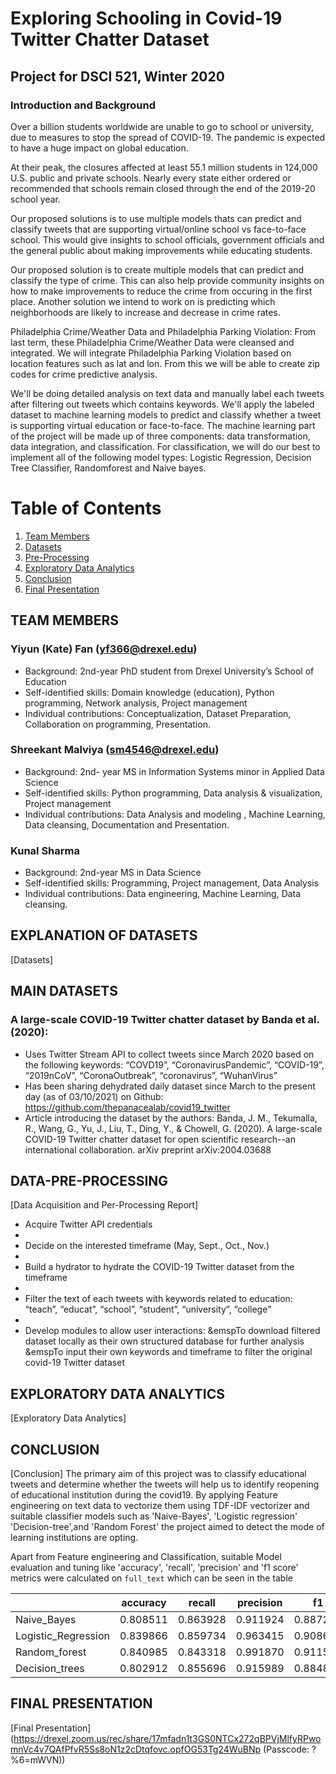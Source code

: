 # Exploring Schooling in Covid-19 Twitter Chatter Dataset
## Project for DSCI 521, Winter 2020

### Introduction and Background

Over a billion students worldwide are unable to go to school or university, due to measures to stop the spread of COVID-19. The pandemic is expected to have a huge impact on global education.

At their peak, the closures affected at least 55.1 million students in 124,000 U.S. public and private schools. Nearly every state either ordered or recommended that schools remain closed through the end of the 2019-20 school year.

Our proposed solutions is to use multiple models thats can predict and classify tweets that are supporting virtual/online school vs face-to-face school. This would give insights to school officials, government officials and the general public about making improvements while educating students.

Our proposed solution is to create multiple models that can predict and classify the type of crime. This can also help provide community insights on how to make improvements to reduce the crime from occuring in the first place. Another solution we intend to work on is predicting which neighborhoods are likely to increase and decrease in crime rates. 

Philadelphia Crime/Weather Data and Philadelphia Parking Violation:
From last term, these Philadelphia Crime/Weather Data were cleansed and integrated. We will integrate Philadelphia Parking Violation based on location features such as lat and lon. From this we will be able to create zip codes for crime predictive analysis. 

We'll be doing detailed analysis on text data and manually label each tweets after filtering out tweets which contains keywords. We'll apply the labeled dataset to machine learning models to predict and classify whether a tweet is supporting virtual education or face-to-face. The machine learning part of the project will be made up of three components: data transformation, data integration, and classification. For classification, we will do our best to implement all of the following model types: Logistic Regression, Decision Tree Classifier, Randomforest and Naive bayes.


# Table of Contents
1. [Team Members](#TEAM-MEMBERS)
1. [Datasets](#EXPLANATION-OF-DATASETS)
1. [Pre-Processing](#DATA-PRE-PROCESSING)
1. [Exploratory Data Analytics](#EXPLORATORY-DATA-ANALYTICS)
1. [Conclusion](#CONCLUSION)
1. [Final Presentation](#FINAL-PRESENTATION)


## TEAM MEMBERS

### Yiyun (Kate) Fan (yf366@drexel.edu)
- Background: 2nd-year PhD student from Drexel University’s School of Education
- Self-identified skills: Domain knowledge (education), Python programming, Network analysis, Project management
- Individual contributions: Conceptualization, Dataset Preparation, Collaboration on programming, Presentation.

### Shreekant Malviya (sm4546@drexel.edu)
- Background: 2nd- year MS in Information Systems minor in Applied Data Science
- Self-identified skills: Python programming, Data analysis & visualization, Project management
- Individual contributions: Data Analysis and modeling , Machine Learning, Data cleansing, Documentation and Presentation. 

### Kunal Sharma
- Background: 2nd-year MS in Data Science
- Self-identified skills: Programming, Project management, Data Analysis
- Individual contributions: Data engineering, Machine Learning, Data cleansing.


## EXPLANATION OF DATASETS
[Datasets]

## MAIN DATASETS
### A large-scale COVID-19 Twitter chatter dataset by Banda et al. (2020): 
- Uses Twitter Stream API to collect tweets since March 2020 based on the following keywords: 
“COVD19”, “CoronavirusPandemic”, “COVID-19”, “2019nCoV”, “CoronaOutbreak”, “coronavirus”, “WuhanVirus”
- Has been sharing dehydrated daily dataset since March to the present day (as of 03/10/2021) on Github: 
https://github.com/thepanacealab/covid19_twitter
- Article introducing the dataset by the authors: 
Banda, J. M., Tekumalla, R., Wang, G., Yu, J., Liu, T., Ding, Y., & Chowell, G. (2020). A large-scale COVID-19 Twitter chatter dataset for open scientific research--an international collaboration. arXiv preprint arXiv:2004.03688


## DATA-PRE-PROCESSING

[Data Acquisition and Per-Processing Report]
- Acquire Twitter API credentials<li>
- Decide on the interested timeframe (May, Sept., Oct., Nov.)<li>
- Build a hydrator to hydrate the COVID-19 Twitter dataset from the timeframe<li>
- Filter the text of each tweets with keywords related to education: “teach”, “educat”, “school”, “student”, “university”, “college”<li>
- Develop modules to allow user interactions:
&emspTo download filtered dataset locally as their own structured database for further analysis
&emspTo input their own keywords and timeframe to filter the original covid-19 Twitter dataset


## EXPLORATORY DATA ANALYTICS
[Exploratory Data Analytics]



## CONCLUSION
[Conclusion]
 The primary aim of this project was to classify educational tweets and determine whether the tweets will help us to identify reopening of educational institution during the covid19. By applying Feature engineering on text data to vectorize them using TDF-IDF vectorizer and suitable classifier models such as 'Naive-Bayes', 'Logistic regression' 'Decision-tree',and 'Random Forest' the project aimed to detect the mode of learning institutions are opting.

Apart from Feature engineering and Classification, suitable Model evaluation and tuning like 'accuracy', 'recall', 'precision' and 'f1 score' metrics were calculated on `full_text` which can be seen in the table
    
    
|                     | accuracy 	|   recall 	| precision 	|       f1 	|      auc 	|
|---------------------|-------------|-----------|---------------|-----------|-----------|
|     Naive_Bayes     | 0.808511 	| 0.863928 	| 0.911924  	| 0.887278 	| 0.614027 	|
| Logistic_Regression | 0.839866 	| 0.859734 	| 0.963415  	| 0.908626 	| 0.607514 	|
|    Random_forest    | 0.840985 	| 0.843318 	| 0.991870  	| 0.911582 	| 0.557225 	|
|    Decision_trees   | 0.802912 	| 0.855696 	| 0.915989  	| 0.884817 	| 0.590253 	|



## FINAL PRESENTATION
[Final Presentation]
(https://drexel.zoom.us/rec/share/17mfadn1t3GS0NTCx272qBPVjMlfyRPwomnVc4v7QAfPfvR5Ss8oN1z2cDtqfovc.opfOG53Tg24WuBNp  (Passcode: ?%6=mWVN))
